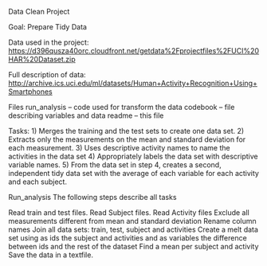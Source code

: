 
Data Clean Project

Goal: Prepare Tidy Data

Data used in the project: https://d396qusza40orc.cloudfront.net/getdata%2Fprojectfiles%2FUCI%20HAR%20Dataset.zip

Full description of data: http://archive.ics.uci.edu/ml/datasets/Human+Activity+Recognition+Using+Smartphones

Files
run_analysis – code used for transform the data 
codebook – file describing variables and data 
readme – this file

Tasks: 1) Merges the training and the test sets to create one data set. 2) Extracts only the measurements on the mean and standard deviation for each measurement. 3) Uses descriptive activity names to name the activities in the data set 4) Appropriately labels the data set with descriptive variable names. 5) From the data set in step 4, creates a second, independent tidy data set with the average of each variable for each activity and each subject.

Run_analysis
The following steps describe all tasks

Read train and test files. 
Read Subject files.
Read Activity files
Exclude all measurements different from mean and standard deviation Rename column names 
Join all data sets: train, test, subject and activities 
Create a melt data set using as ids the subject and activities and as variables the difference between ids and the rest of the dataset Find a mean per subject and activity Save the data in a textfile.
